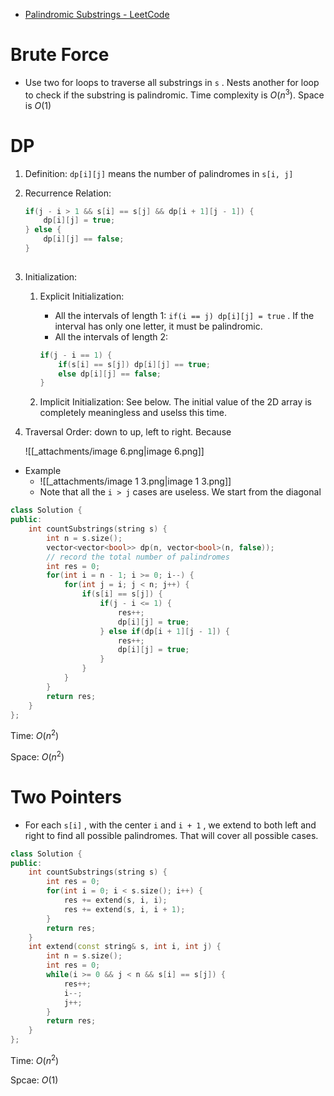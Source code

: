 - [Palindromic Substrings - LeetCode](https://leetcode.com/problems/palindromic-substrings/description/)

# Brute Force

- Use two for loops to traverse all substrings in `s` . Nests another for loop to check if the substring is palindromic. Time complexity is $O(n^3)$﻿. Space is $O(1)$﻿

# DP

1. Definition: `dp[i][j]` means the number of palindromes in `s[i, j]`
2. Recurrence Relation: 
    
    ```C++
    if(j - i > 1 && s[i] == s[j] && dp[i + 1][j - 1]) {
    	dp[i][j] = true;
    } else {
    	dp[i][j] == false;
    }
    	
    ```
    
3. Initialization:
	1. Explicit Initialization:
	    -  All the intervals of length 1: `if(i == j) dp[i][j] = true` . If the interval has only one letter, it must be palindromic.
	    - All the intervals of length 2: 
        
        ```cpp
        if(j - i == 1) {
        	if(s[i] == s[j]) dp[i][j] == true;
        	else dp[i][j] == false;
        }
        ```

	2. Implicit Initialization: See below. The initial value of the 2D array is completely meaningless and uselss this time.
4. Traversal Order: down to up, left to right. Because
    
    ![[_attachments/image 6.png|image 6.png]]
    

- Example
    - ![[_attachments/image 1 3.png|image 1 3.png]]
    - Note that all the `i > j` cases are useless. We start from the diagonal

```C++
class Solution {
public:
    int countSubstrings(string s) {
        int n = s.size();
        vector<vector<bool>> dp(n, vector<bool>(n, false));
        // record the total number of palindromes
        int res = 0;
        for(int i = n - 1; i >= 0; i--) {
            for(int j = i; j < n; j++) {
                if(s[i] == s[j]) {
                    if(j - i <= 1) {
                        res++;
                        dp[i][j] = true;
                    } else if(dp[i + 1][j - 1]) {
                        res++;
                        dp[i][j] = true;
                    }
                }
            }
        }
        return res;
    }
};
```

Time: $O(n^2)$﻿

Space: $O(n^2)$﻿

# Two Pointers

- For each `s[i]` , with the center `i` and `i + 1` , we extend to both left and right to find all possible palindromes. That will cover all possible cases.

```C++
class Solution {
public:
    int countSubstrings(string s) {
        int res = 0;
        for(int i = 0; i < s.size(); i++) {
            res += extend(s, i, i);
            res += extend(s, i, i + 1);
        }
        return res;
    }
    int extend(const string& s, int i, int j) {
        int n = s.size();
        int res = 0;
        while(i >= 0 && j < n && s[i] == s[j]) {
            res++;
            i--;
            j++;
        }
        return res;
    }
};
```

Time: $O(n^2)$﻿

Spcae: $O(1)$